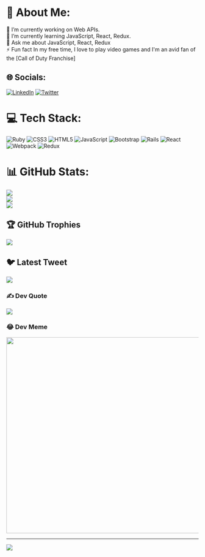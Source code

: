# 💫 About Me:
🔭 I’m currently working on Web APIs.<br>🌱 I’m currently learning  JavaScript, React, Redux.<br>💬 Ask me about JavaScript, React, Redux<br>⚡ Fun fact In my free time, I love to play video games and I'm an avid fan of the [Call of Duty Franchise]


## 🌐 Socials:
[![LinkedIn](https://img.shields.io/badge/LinkedIn-%230077B5.svg?logo=linkedin&logoColor=white)](https://linkedin.com/in/https://www.linkedin.com/in/vikas-singh-586a07132/) [![Twitter](https://img.shields.io/badge/Twitter-%231DA1F2.svg?logo=Twitter&logoColor=white)](https://twitter.com/https://twitter.com/vikas410190) 

# 💻 Tech Stack:
![Ruby](https://img.shields.io/badge/ruby-%23CC342D.svg?style=plastic&logo=ruby&logoColor=white) ![CSS3](https://img.shields.io/badge/css3-%231572B6.svg?style=plastic&logo=css3&logoColor=white) ![HTML5](https://img.shields.io/badge/html5-%23E34F26.svg?style=plastic&logo=html5&logoColor=white) ![JavaScript](https://img.shields.io/badge/javascript-%23323330.svg?style=plastic&logo=javascript&logoColor=%23F7DF1E) ![Bootstrap](https://img.shields.io/badge/bootstrap-%23563D7C.svg?style=plastic&logo=bootstrap&logoColor=white) ![Rails](https://img.shields.io/badge/rails-%23CC0000.svg?style=plastic&logo=ruby-on-rails&logoColor=white) ![React](https://img.shields.io/badge/react-%2320232a.svg?style=plastic&logo=react&logoColor=%2361DAFB) ![Webpack](https://img.shields.io/badge/webpack-%238DD6F9.svg?style=plastic&logo=webpack&logoColor=black) ![Redux](https://img.shields.io/badge/redux-%23593d88.svg?style=plastic&logo=redux&logoColor=white)
# 📊 GitHub Stats:
![](https://github-readme-stats.vercel.app/api?username=vikas924&theme=dark&hide_border=true&include_all_commits=false&count_private=false)<br/>
![](https://github-readme-streak-stats.herokuapp.com/?user=vikas924&theme=dark&hide_border=true)<br/>
![](https://github-readme-stats.vercel.app/api/top-langs/?username=vikas924&theme=dark&hide_border=true&include_all_commits=false&count_private=false&layout=compact)

## 🏆 GitHub Trophies
![](https://github-profile-trophy.vercel.app/?username=vikas924&theme=juicyfresh&no-frame=false&no-bg=true&margin-w=4)

## 🐦 Latest Tweet
[![](https://gtce.itsvg.in/api?username=https://twitter.com/vikas410190)](https://github.com/VishwaGauravIn/github-twitter-card-embed)

### ✍️ Dev Quote
![](https://quotes-github-readme.vercel.app/api?type=vetical&theme=dark)

### 😂 Dev Meme
<img src="https://rm.up.railway.app/" width="512px"/>

---
[![](https://visitcount.itsvg.in/api?id=vikas924&icon=6&color=1)](https://visitcount.itsvg.in)

<!-- Proudly created with GPRM ( https://gprm.itsvg.in ) -->
